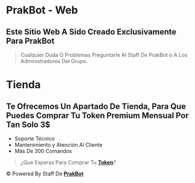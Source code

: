 # **PrakBot - Web**

## Este Sitio Web A Sido Creado Exclusivamente Para PrakBot 
> Cualquier Duda O Problemas Preguntarle Al Staff De PrakBot o A Los Administradores Del Grupo.

# Tienda

## Te Ofrecemos Un Apartado De Tienda, Para Que Puedes Comprar Tu Token Premium Mensual Por Tan Solo 3$
- Soporte Técnico
- Mantenimiento y Atención Al Cliente
- Más De 300 Comandos

> ¿Que Esperas Para Comprar Tu **[Token](https://crow-bot-dashboard.vercel.app/)**?

© Powered By Staff De **[PrakBot](https://github.com/Prakharper/PrakBot-2.0)**